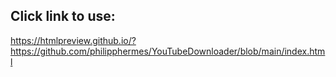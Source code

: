 ## Click link to use:
https://htmlpreview.github.io/?https://github.com/philipphermes/YouTubeDownloader/blob/main/index.html